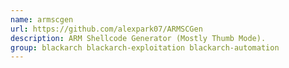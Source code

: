 ```yaml
---
name: armscgen
url: https://github.com/alexpark07/ARMSCGen
description: ARM Shellcode Generator (Mostly Thumb Mode).
group: blackarch blackarch-exploitation blackarch-automation
---
```

